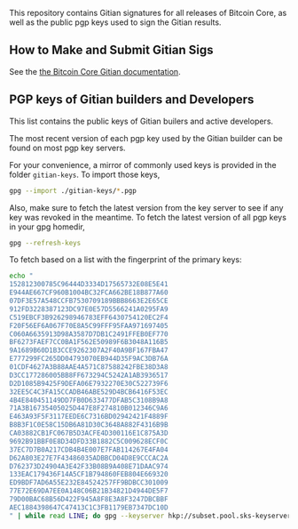 This repository contains Gitian signatures for all releases of
Bitcoin Core, as well as the public pgp keys used to sign the
Gitian results.

## How to Make and Submit Gitian Sigs

See the [the Bitcoin Core Gitian documentation](https://github.com/bitcoin-core/docs/blob/master/gitian-building.md).

## PGP keys of Gitian builders and Developers

This list contains the public keys of Gitian builers and active developers.

The most recent version of each pgp key used by the Gitian builder can be found
on most pgp key servers.

For your convenience, a mirror of commonly used keys is provided in the folder
`gitian-keys`. To import those keys,

```sh
gpg --import ./gitian-keys/*.pgp
```

Also, make sure to fetch the latest version from the key server to see if any
key was revoked in the meantime.
To fetch the latest version of all pgp keys in your gpg homedir,

```sh
gpg --refresh-keys
```

To fetch based on a list with the fingerprint of the primary keys:

```sh
echo "
152812300785C96444D3334D17565732E08E5E41
E944AE667CF960B1004BC32FCA662BE18B877A60
07DF3E57A548CCFB7530709189BBB8663E2E65CE
912FD3228387123DC97E0E57D5566241A0295FA9
C519EBCF3B926298946783EFF6430754120EC2F4
F20F56EF6A067F70E8A5C99FFF95FAA971697405
C060A6635913D98A3587D7DB1C2491FFEB0EF770
BF6273FAEF7CC0BA1F562E50989F6B3048A116B5
9A1689B60D1B3CCE9262307A2F40A9BF167FBA47
E777299FC265DD04793070EB944D35F9AC3DB76A
01CDF4627A3B88AAE4A571C87588242FBE38D3A8
D3CC177286005BB8FF673294C5242A1AB3936517
D2D1085B9425F9DEFA06E7932270E30C522739F6
32EE5C4C3FA15CCADB46ABE529D4BCB6416F53EC
4B4E840451149DD7FB0D633477DFAB5C3108B9A8
71A3B16735405025D447E8F274810B012346C9A6
E463A93F5F3117EEDE6C7316BD02942421F4889F
B8B3F1C0E58C15DB6A81D30C3648A882F4316B9B
CA03882CB1FC067B5D3ACFE4D300116E1C875A3D
9692B91BBF0E8D34DFD33B1882C5C009628ECF0C
37EC7D7B0A217CDB4B4E007E7FAB114267E4FA04
D62A803E27E7F43486035ADBBCD04D8E9CCCAC2A
D762373D24904A3E42F33B08B9A408E71DAAC974
133EAC179436F14A5CF1B794860FEB804E669320
ED9BDF7AD6A55E232E84524257FF9BDBCC301009
77E72E69DA7EE0A148C06B21B34821D4944DE5F7
79D00BAC68B56D422F945A8F8E3A8F3247DBCBBF
AEC1884398647C47413C1C3FB1179EB7347DC10D
" | while read LINE; do gpg --keyserver hkp://subset.pool.sks-keyservers.net --recv-keys $LINE; done
```
